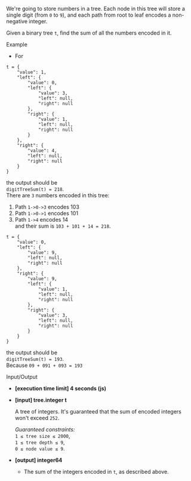 
We're going to store numbers in a tree. Each node in this tree will store a single digit (from  `0`  to  `9`), and each path from root to leaf encodes a non-negative integer.

Given a binary tree  `t`, find the sum of all the numbers encoded in it.

Example

-   For

```
t = {
    "value": 1,
    "left": {
        "value": 0,
        "left": {
            "value": 3,
            "left": null,
            "right": null
        },
        "right": {
            "value": 1,
            "left": null,
            "right": null
        }
    },
    "right": {
        "value": 4,
        "left": null,
        "right": null
    }
}

```

the output should be  
`digitTreeSum(t) = 218`.  
There are  `3`  numbers encoded in this tree:

1.  Path  `1->0->3`  encodes 103
2.  Path  `1->0->1`  encodes 101
3.  Path  `1->4`  encodes 14  
    and their sum is  `103 + 101 + 14 = 218`.

```
t = {
    "value": 0,
    "left": {
        "value": 9,
        "left": null,
        "right": null
    },
    "right": {
        "value": 9,
        "left": {
            "value": 1,
            "left": null,
            "right": null
        },
        "right": {
            "value": 3,
            "left": null,
            "right": null
        }
    }
}

```

the output should be  
`digitTreeSum(t) = 193`.  
Because  `09 + 091 + 093 = 193`

Input/Output

-   **[execution time limit] 4 seconds (js)**
    
-   **[input] tree.integer t**
    
    A tree of integers. It's guaranteed that the sum of encoded integers won't exceed  `252`.
    
    _Guaranteed constraints:_  
    `1 ≤ tree size ≤ 2000`,  
    `1 ≤ tree depth ≤ 9`,  
    `0 ≤ node value ≤ 9`.
    
-   **[output] integer64**
    
    -   The sum of the integers encoded in  `t`, as described above.